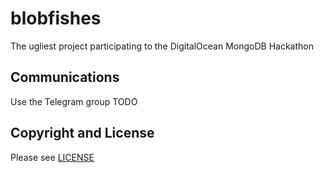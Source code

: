 # blobfishes

The ugliest project participating to the DigitalOcean MongoDB Hackathon

## Communications

Use the Telegram group TODO

## Copyright and License

Please see [LICENSE](./LICENSE)

<!-- EOF -->
